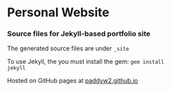 # Personal Website
### Source files for Jekyll-based portfolio site

The generated source files are under <code>_site</code>

To use Jekyll, the you must install the gem: <code>gem install jekyll</code>

Hosted on GitHub pages at [paddyw2.github.io](http://paddyw2.github.io)
